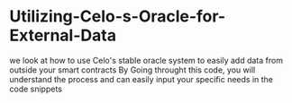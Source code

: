 # Utilizing-Celo-s-Oracle-for-External-Data
we look at how to use Celo's stable oracle system to easily add data from outside your smart contracts
By Going throught this code, you will understand the process and can easily input your specific needs in the code snippets
